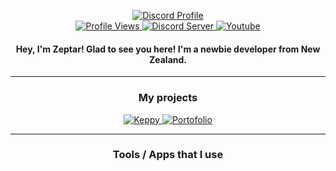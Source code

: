 <p align="center">
  <a href="discord.com/users/893211748767768606">
    <img title="Discord Profile" src="https://discord.c99.nl/widget/theme-3/893211748767768606.png">
  </a>
  <br>
  <a href="https://github.com/Zeptar1069/">
    <img title="Profile Views" src="https://komarev.com/ghpvc/?username=Zeptar1069&color=347deb">
  </a>
  <a href="https://discord.gg/Y8xC3PrH9m">
    <img title="Discord Server" src="https://img.shields.io/discord/942224613616787456?label=Discord+Community&logo=discord&logoColor=fafafa&color=347deb">
  </a>
  <a href="https://www.youtube.com/channel/UCIpThIKqMh0LQ01ThN4mikA">
    <img title="Youtube" src="https://img.shields.io/youtube/channel/subscribers/UCIpThIKqMh0LQ01ThN4mikA?label=YouTube&logo=youtube&logoColor=fafafa&style=flat&color=347deb">
  </a>
</p>

<h4 align="center">Hey, I'm Zeptar! Glad to see you here! I'm a newbie developer from New Zealand.</h4>

----

<h3 align="center">My projects</h4>
<p align="center">
  <a href="https://discord.com/api/oauth2/authorize?client_id=933133176145080340&permissions=8&scope=bot%20applications.commands">
    <img title="Keppy" src="https://i.ibb.co/803cN4y/image.png">
  </a>
  <a href="https://zeptar1069.github.io">
    <img title="Portofolio" src="https://i.ibb.co/xfKyktq/image-1.png">
  </a>
</p>

----

<h3 align="center">
  Tools / Apps that I use </>
  <br><br>
</h3>
